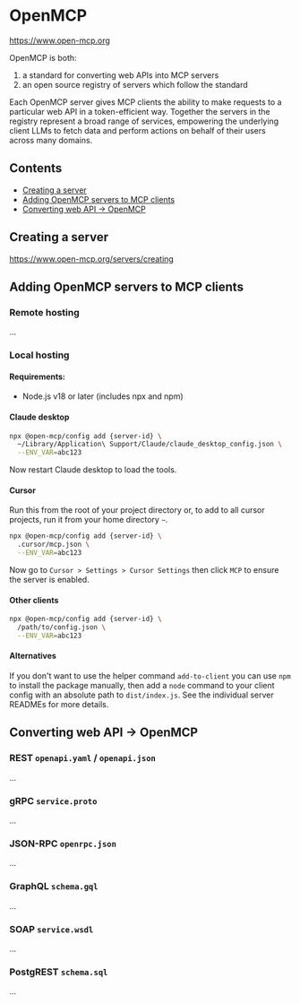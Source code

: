 # OpenMCP

https://www.open-mcp.org

OpenMCP is both:

1. a standard for converting web APIs into MCP servers
2. an open source registry of servers which follow the standard

Each OpenMCP server gives MCP clients the ability to make requests to a particular web API in a token-efficient way. Together the servers in the registry represent a broad range of services, empowering the underlying client LLMs to fetch data and perform actions on behalf of their users across many domains.

## Contents

- [Creating a server](#creating-a-server)
- [Adding OpenMCP servers to MCP clients](#adding-openmcp-servers-to-mcp-clients)
- [Converting web API -> OpenMCP](#converting-web-api---openmcp)

## Creating a server

https://www.open-mcp.org/servers/creating

## Adding OpenMCP servers to MCP clients

### Remote hosting

...

### Local hosting

#### Requirements:

- Node.js v18 or later (includes npx and npm)

#### Claude desktop

```bash
npx @open-mcp/config add {server-id} \
  ~/Library/Application\ Support/Claude/claude_desktop_config.json \
  --ENV_VAR=abc123
```

Now restart Claude desktop to load the tools.

#### Cursor

Run this from the root of your project directory or, to add to all cursor projects, run it from your home directory `~`.

```bash
npx @open-mcp/config add {server-id} \
  .cursor/mcp.json \
  --ENV_VAR=abc123
```

Now go to `Cursor > Settings > Cursor Settings` then click `MCP` to ensure the server is enabled.

#### Other clients

```bash
npx @open-mcp/config add {server-id} \
  /path/to/config.json \
  --ENV_VAR=abc123
```

#### Alternatives

If you don't want to use the helper command `add-to-client` you can use `npm` to install the package manually, then add a `node` command to your client config with an absolute path to `dist/index.js`. See the individual server READMEs for more details.

## Converting web API -> OpenMCP

### REST `openapi.yaml` / `openapi.json`

...

### gRPC `service.proto`

...

### JSON-RPC `openrpc.json`

...

### GraphQL `schema.gql`

...

### SOAP `service.wsdl`

...

### PostgREST `schema.sql`

...
